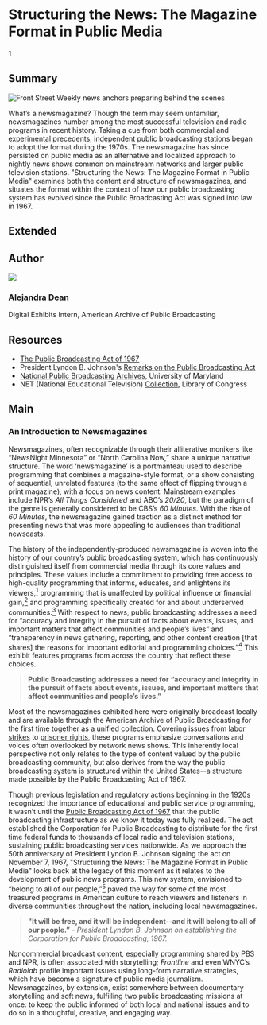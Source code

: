 # Structuring the News: The Magazine Format in Public Media

1

## Summary

![Front Street Weekly news anchors preparing behind the scenes](https://s3.amazonaws.com/americanarchive.org/exhibits/AAPB_Exhibit_Newsmagazines_image1.jpg "Front Street Weekly news anchors preparing behind the scenes")

What’s a newsmagazine? Though the term may seem unfamiliar, newsmagazines number among the most successful television and radio programs in recent history. Taking a cue from both commercial and experimental precedents, independent public broadcasting stations began to adopt the format during the 1970s. The newsmagazine has since persisted on public media as an alternative and localized approach to nightly news shows common on mainstream networks and larger public television stations. "Structuring the News: The Magazine Format in Public Media" examines both the content and structure of newsmagazines, and situates the format within the context of how our public broadcasting system has evolved since the Public Broadcasting Act was signed into law in 1967.

## Extended

## Author

<img class="img-circle pull-left" src="https://s3.amazonaws.com/americanarchive.org/staff/Staff_Janowiecki.jpg"/>

### Alejandra Dean
Digital Exhibits Intern, American Archive of Public Broadcasting


## Resources

- [The Public Broadcasting Act of 1967](http://www.cpb.org/aboutpb/act)
- President Lyndon B. Johnson's [Remarks on the Public Broadcasting Act](http://www.cpb.org/aboutpb/act/remarks)
- [National Public Broadcasting Archives](http://www.lib.umd.edu/special/collections/massmedia/publicandeducationalbroadcasting), University of Maryland
- NET (National Educational Television) [Collection](http://www.loc.gov/acq/devpol/colloverviews/television.html), Library of Congress 

## Main 

### An Introduction to Newsmagazines

Newsmagazines, often recognizable through their alliterative monikers like “NewsNight Minnesota” or “North Carolina Now,” share a unique narrative structure. The word ‘newsmagazine’ is a portmanteau used to describe programming that combines a magazine-style format, or a show consisting of sequential, unrelated features (to the same effect of flipping through a print magazine), with a focus on news content. Mainstream examples include NPR’s *All Things Considered* and ABC’s *20/20*, but the paradigm of the genre is generally considered to be CBS’s *60 Minutes*. With the rise of *60 Minutes*, the newsmagazine gained traction as a distinct method for presenting news that was more appealing to audiences than traditional newscasts. 

The history of the independently-produced newsmagazine is woven into the history of our country’s public broadcasting system, which has continuously distinguished itself from commercial media through its core values and principles. These values include a commitment to providing free access to high-quality programming that informs, educates, and enlightens its viewers,[<sup>1</sup>](/exhibits/newsmagazines/notes#1) programming that is unaffected by political influence or financial gain,[<sup>2</sup>](/exhibits/newsmagazines/notes#2) and programming specifically created for and about underserved communities.[<sup>3</sup>](/exhibits/newsmagazines/notes#3) With respect to news, public broadcasting addresses a need for “accuracy and integrity in the pursuit of facts about events, issues, and important matters that affect communities and people’s lives” and “transparency in news gathering, reporting, and other content creation [that shares] the reasons for important editorial and programming choices.”[<sup>4</sup>](/exhibits/newsmagazines/notes#4) This exhibit features programs from across the country that reflect these choices. 

> **Public Broadcasting addresses a need for “accuracy and integrity in the pursuit of facts about events, issues, and important matters that affect communities and people’s lives.”** 

Most of the newsmagazines exhibited here were originally broadcast locally and are available through the American Archive of Public Broadcasting for the first time together as a unified collection. Covering issues from [labor strikes](/catalog/cpb-aacip_29-79h44svk) to [prisoner rights](/catalog/cpb-aacip_153-48ffbpfc), these programs emphasize conversations and voices often overlooked by network news shows. This inherently local perspective not only relates to the type of content valued by the public broadcasting community, but also derives from the way the public broadcasting system is structured within the United States--a structure made possible by the Public Broadcasting Act of 1967.  

Though previous legislation and regulatory actions beginning in the 1920s recognized the importance of educational and public service programming, it wasn’t until the [Public Broadcasting Act of 1967](http://www.cpb.org/aboutpb/act) that the public broadcasting infrastructure as we know it today was fully realized. The act established the Corporation for Public Broadcasting to distribute for the first time federal funds to thousands of local radio and television stations, sustaining public broadcasting services nationwide. As we approach the 50th anniversary of President Lyndon B. Johnson signing the act on November 7, 1967, "Structuring the News: The Magazine Format in Public Media" looks back at the legacy of this moment as it relates to the development of public news programs. This new system, envisioned to “belong to all of our people,”[<sup>5</sup>](/exhibits/newsmagazines/notes#5) paved the way for some of the most treasured programs in American culture to reach viewers and listeners in diverse communities throughout the nation, including local newsmagazines. 

> **"It will be free, and it will be independent--and it will belong to all of our people.”** - *President Lyndon B. Johnson on establishing the Corporation for Public Broadcasting, 1967.* 

Noncommercial broadcast content, especially programming shared by PBS and NPR, is often associated with storytelling; *Frontline* and even WNYC’s *Radiolab* profile important issues using long-form narrative strategies, which have become a signature of public media journalism. Newsmagazines, by extension, exist somewhere between documentary storytelling and soft news, fulfilling two public broadcasting missions at once: to keep the public informed of both local and national issues and to do so in a thoughtful, creative, and engaging way.
